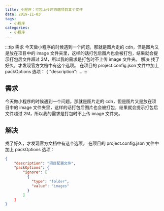 ```yaml
---
title: 小程序：打包上传时忽略项目某个文件
date: 2019-11-03
tags:
  - 小程序
categories:
  - 小程序
---
```


:::tip
需求
今天做小程序的时候遇到一个问题，那就是图片走的 cdn，但是图片又是放在项目中的 image 文件夹里，这样的话打包后图片也会被打包，结果就会提示打包后文件超过 2M，所以我的需求是打包时不上传 image 文件夹。
解决
找了好久，才发现官方文档中有这个选项。
在项目的 project.config.json 文件中加上 packOptions 选项：
{
	"description": ...
:::

<!-- more -->

## 需求
今天做小程序的时候遇到一个问题，那就是图片走的 cdn，但是图片又是放在项目中的 image 文件夹里，这样的话打包后图片也会被打包，结果就会提示打包后文件超过 2M，所以我的需求是打包时不上传 image 文件夹。
## 解决
找了好久，才发现官方文档中有这个选项。
在项目的 project.config.json 文件中加上 packOptions 选项：
```json
{
	"description": "项目配置文件",
	"packOptions": {
		"ignore": [
	      {
	        "type": "folder",
	        "value": "images"
	      }
        ]
    ]
}
```

